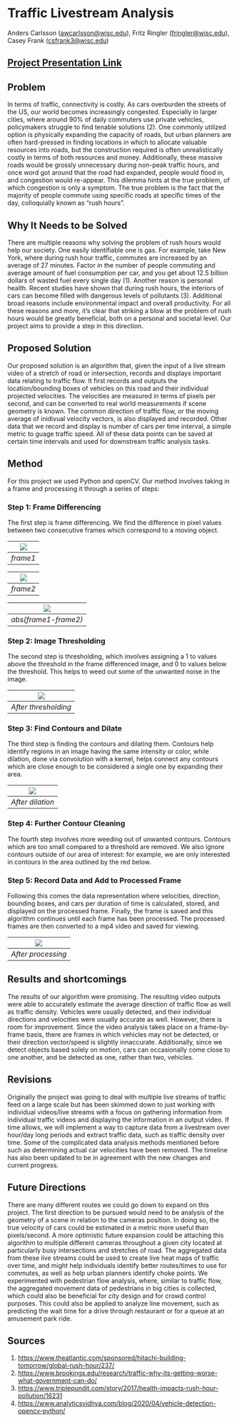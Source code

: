 # Traffic Livestream Analysis
Anders Carlsson (awcarlsson@wisc.edu), Fritz Ringler (fringler@wisc.edu), 
Casey Frank (csfrank3@wisc.edu)


## [Project Presentation Link](https://www.youtube.com/watch?v=UsxhjWs2Cbw)


## Problem
  In terms of traffic, connectivity is costly. As cars overburden the streets of the US, our world becomes increasingly congested. Especially in larger cities, where around 90% of daily commuters use private vehicles, policymakers struggle to find tenable solutions (2). One commonly utilized option is physically expanding the capacity of roads, but urban planners are often hard-pressed in finding locations in which to allocate valuable resources into roads, but the construction required is often unrealistically costly in terms of both resources and money. Additionally, these massive roads would be grossly unnecessary during non-peak traffic hours, and once word got around that the road had expanded, people would flood in, and congestion would re-appear. This dilemma hints at the true problem, of which congestion is only a symptom. The true problem is the fact that the majority of people commute using specific roads at specific times of the day, colloquially known as “rush hours”.


## Why It Needs to be Solved
  There are multiple reasons why solving the problem of rush hours would help our society. One easily identifiable one is gas. For example, take New York, where during rush hour traffic, commutes are increased by an average of 27 minutes. Factor in the number of people commuting and average amount of fuel consumption per car, and you get about 12.5 billion dollars of wasted fuel every single day (1). Another reason is personal health. Recent studies have shown that during rush hours, the interiors of cars can become filled with dangerous levels of pollutants (3). Additional broad reasons include environmental impact and overall productivity. For all these reasons and more, it’s clear that striking a blow at the problem of rush hours would be greatly beneficial, both on a personal and societal level. Our project aims to provide a step in this direction.


## Proposed Solution
  Our proposed solution is an algorithm that, given the input of a live stream video of a stretch of road or intersection, records and displays important data relating to traffic flow. It first records and outputs the location/bounding boxes of vehicles on this road and their individual projected velocities. The velocities are measured in terms of pixels per second, and can be converted to real world measurements if scene geometry is known. The common direction of traffic flow, or the moving average of inidivual velocity vectors, is also displayed and recorded. Other data that we record and display is number of cars per time interval, a simple metric to guage traffic speed. All of these data points can be saved at certain time intervals and used for downstream traffic analysis tasks.


## Method
  For this project we used Python and openCV. Our method involves taking in a frame and processing it through a series of steps:
  
### Step 1: Frame Differencing
  The first step is frame differencing. We find the difference in pixel values between two consecutive frames which correspond to a moving object.

  | ![](./pictures/car1.png) |
  |:--:| 
  | *frame1* |

  | ![](./pictures/car2.png) |
  |:--:| 
  | *frame2* |

  | ![](./pictures/diff.png) |
  |:--:| 
  | *abs(frame1-frame2)* |

### Step 2: Image Thresholding
  The second step is thresholding, which involves assigning a 1 to values above the threshold in the frame differenced image, and 0 to values below the threshold. This helps to weed out some of the unwanted noise in the image.
  
  | ![](./pictures/thresh.png) |
  |:--:| 
  | *After thresholding* |

### Step 3: Find Contours and Dilate
  The third step is finding the contours and dilating them. Contours help identify regions in an image having the same intensity or color, while dilation, done via convolution with a kernel, helps connect any contours which are close enough to be considered a single one by expanding their area.

  | ![](./pictures/dilated.png) |
  |:--:| 
  | *After dilation* |

### Step 4: Further Contour Cleaning
  The fourth step involves more weeding out of unwanted contours. Contours which are too small compared to a threshold are removed. We also ignore contours outside of our area of interest: for example, we are only interested in contours in the area outlined by the red below.
  
### Step 5: Record Data and Add to Processed Frame
  Following this comes the data representation where velocities, direction, bounding boxes, and cars per duration of time is calculated, stored, and displayed on the processed frame. Finally, the frame is saved and this algorithm continues until each frame has been processed. The processed frames are then converted to a mp4 video and saved for viewing.

  | ![](./pictures/proc.png) |
  |:--:| 
  | *After processing* |

## Results and shortcomings
  The results of our algorithm were promising. The resulting video outputs were able to accurately estimate the average direction of traffic flow as well as traffic density. Vehicles were usually detected, and their individual directions and velocities were usually accurate as well. However, there is room for improvement. Since the video analysis takes place on a frame-by-frame basis, there are frames in which vehicles may not be detected, or their direction vector/speed is slightly innaccurate. Additionally, since we detect objects based solely on motion, cars can occasionally come close to one another, and be detected as one, rather than two, vehicles.

## Revisions
  Originally the project was going to deal with multiple live streams of traffic feed on a large scale but has been skimmed down to just working with individual videos/live streams with a focus on gathering information from individual traffic videos and displaying the information in an output video.  If time allows, we will implement a way to capture data from a livestream over hour/day long periods and extract traffic data, such as traffic density over time. Some of the complicated data analysis methods mentioned before such as determining actual car velocities have been removed. The timeline has also been updated to be in agreement with the new changes and current progress.

## Future Directions
  There are many different routes we could go down to expand on this project. The first direction to be pursued would need to be analysis of the geometry of a scene in relation to the cameras position. In doing so, the true velocity of cars could be estimated in a metric more useful than pixels/second. A more optimistic future expansion could be attaching this algorithm to multiple different cameras throughout a given city located at particularly busy intersections and stretches of road. The aggregated data from these live streams could be used to create live heat maps of traffic over time, and might help individuals identify better routes/times to use for commutes, as well as help urban planners identify choke points. We experimented with pedestrian flow analysis, where, similar to traffic flow, the aggregated movement data of pedestrians in big cities is collected, which could also be beneficial for city design and for crowd control purposes. This could also be applied to analyze line movement, such as predicting the wait time for a drive through restaurant or for a queue at an amusement park ride.

## Sources
1. https://www.theatlantic.com/sponsored/hitachi-building-tomorrow/global-rush-hour/237/
2. https://www.brookings.edu/research/traffic-why-its-getting-worse-what-government-can-do/
3. https://www.triplepundit.com/story/2017/health-impacts-rush-hour-pollution/16231
4. https://www.analyticsvidhya.com/blog/2020/04/vehicle-detection-opencv-python/
